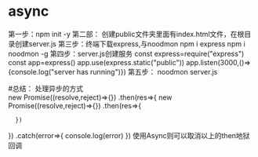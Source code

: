 # async

第一步：npm init -y
第二部： 创建public文件夹里面有index.html文件，在根目录创建server.js
第三步：终端下载express,与noodmon npm i express npm i noodmon -g
第四步：server.js创建服务
const express=require("express")
const app=express()
app.use(express.static("public"))
app.listen(3000,()=>{console.log("server has running")})
第五步： noodmon server.js


#总结：
处理异步的方式  
new Promise((resolve,reject)=>{})
  .then(res=>{
    new Promise((resolve,reject)=>{})
      .then(res=>{
      
      })
  })
  .catch(error=>{
    console.log(error)
  })
  使用Async则可以取消以上的then地狱回调
  
